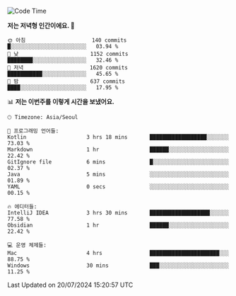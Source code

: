   <!--START_SECTION:waka-->
![Code Time](http://img.shields.io/badge/Code%20Time-424%20hrs%2016%20mins-blue)

**저는 저녁형 인간이에요. 🦉** 

```text
🌞 아침                     140 commits         █░░░░░░░░░░░░░░░░░░░░░░░░   03.94 % 
🌆 낮　                     1152 commits        ████████░░░░░░░░░░░░░░░░░   32.46 % 
🌃 저녁                     1620 commits        ███████████░░░░░░░░░░░░░░   45.65 % 
🌙 밤　                     637 commits         ████░░░░░░░░░░░░░░░░░░░░░   17.95 % 
```


📊 **저는 이번주를 이렇게 시간을 보냈어요.** 

```text
🕑︎ Timezone: Asia/Seoul

💬 프로그래밍 언어들: 
Kotlin                   3 hrs 18 mins       ██████████████████░░░░░░░   73.03 % 
Markdown                 1 hr                ██████░░░░░░░░░░░░░░░░░░░   22.42 % 
GitIgnore file           6 mins              █░░░░░░░░░░░░░░░░░░░░░░░░   02.37 % 
Java                     5 mins              ░░░░░░░░░░░░░░░░░░░░░░░░░   01.89 % 
YAML                     0 secs              ░░░░░░░░░░░░░░░░░░░░░░░░░   00.15 % 

🔥 에디터들: 
IntelliJ IDEA            3 hrs 30 mins       ███████████████████░░░░░░   77.58 % 
Obsidian                 1 hr                ██████░░░░░░░░░░░░░░░░░░░   22.42 % 

💻 운영 체제들: 
Mac                      4 hrs               ██████████████████████░░░   88.75 % 
Windows                  30 mins             ███░░░░░░░░░░░░░░░░░░░░░░   11.25 % 
```


 Last Updated on 20/07/2024 15:20:57 UTC
<!--END_SECTION:waka-->
